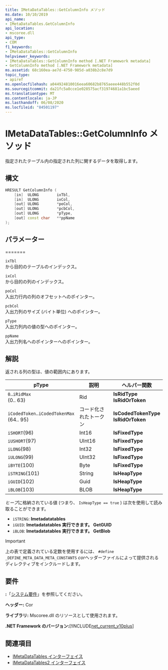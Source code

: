 ```yaml
---
title: IMetaDataTables::GetColumnInfo メソッド
ms.date: 10/10/2019
api_name:
- IMetaDataTables.GetColumnInfo
api_location:
- mscoree.dll
api_type:
- COM
f1_keywords:
- IMetaDataTables::GetColumnInfo
helpviewer_keywords:
- IMetaDataTables::GetColumnInfo method [.NET Framework metadata]
- GetColumnInfo method [.NET Framework metadata]
ms.assetid: 68c160ea-ae7d-4750-985d-a038b2c8e7d9
topic_type:
- apiref
ms.openlocfilehash: a044924810016eea60682b8765aeee448b552f0d
ms.sourcegitcommit: da21fc5a8cce1e028575acf31974681a1bc5aeed
ms.translationtype: MT
ms.contentlocale: ja-JP
ms.lasthandoff: 06/08/2020
ms.locfileid: "84501197"
---
```

# <a name="imetadatatablesgetcolumninfo-method"></a>IMetaDataTables::GetColumnInfo メソッド
指定されたテーブル内の指定された列に関するデータを取得します。  
  
## <a name="syntax"></a>構文  
  
```cpp  
HRESULT GetColumnInfo (
    [in]  ULONG        ixTbl,  
    [in]  ULONG        ixCol,  
    [out] ULONG        *poCol,  
    [out] ULONG        *pcbCol,  
    [out] ULONG        *pType,  
    [out] const char   **ppName  
);  
```  
  
## <a name="parameters"></a>パラメーター
=======

 `ixTbl`  
 から目的のテーブルのインデックス。  
  
 `ixCol`  
 から目的の列のインデックス。  
  
 `poCol`  
 入出力行内の列のオフセットへのポインター。  
  
 `pcbCol`  
 入出力列のサイズ (バイト単位) へのポインター。  
  
 `pType`  
 入出力列内の値の型へのポインター。  
  
 `ppName`  
 入出力列名へのポインターへのポインター。  

## <a name="remarks"></a>解説

返される列の型は、値の範囲内にあります。

| pType                    | 説明   | ヘルパー関数                   |
|--------------------------|---------------|-----------------------------------|
| `0`..`iRidMax`<br>(0.. 63)   | Rid           | **IsRidType**<br>**IsRidOrToken** |
| `iCodedToken`..`iCodedTokenMax`<br>(64.. 95) | コード化されたトークン | **IsCodedTokenType** <br>**IsRidOrToken** |
| `iSHORT`(96)            | Int16         | **IsFixedType**                   |
| `iUSHORT`(97)           | UInt16        | **IsFixedType**                   |
| `iLONG`(98)             | Int32         | **IsFixedType**                   |
| `iULONG`(99)            | UInt32        | **IsFixedType**                   |
| `iBYTE`(100)            | Byte          | **IsFixedType**                   |
| `iSTRING`(101)          | String        | **IsHeapType**                    |
| `iGUID`(102)            | Guid          | **IsHeapType**                    |
| `iBLOB`(103)            | BLOB          | **IsHeapType**                    |

*ヒープ*に格納されている値 (つまり、 `IsHeapType == true` ) は次を使用して読み取ることができます。

- `iSTRING`: **Imetadatatables**
- `iGUID`: **Imetadatatables 実行できます。 GetGUID**
- `iBLOB`: **Imetadatatables 実行できます。 GetBlob**

> [!IMPORTANT]
> 上の表で定義されている定数を使用するには、 `#define _DEFINE_META_DATA_META_CONSTANTS` *cor*ヘッダーファイルによって提供されるディレクティブをインクルードします。

## <a name="requirements"></a>要件  
 **:**「[システム要件](../../get-started/system-requirements.md)」を参照してください。  
  
 **ヘッダー:** Cor  
  
 **ライブラリ:** Mscoree.dll のリソースとして使用されます。  
  
 **.NET Framework のバージョン:**[!INCLUDE[net_current_v10plus](../../../../includes/net-current-v10plus-md.md)]  
  
## <a name="see-also"></a>関連項目

- [IMetaDataTables インターフェイス](imetadatatables-interface.md)
- [IMetaDataTables2 インターフェイス](imetadatatables2-interface.md)
